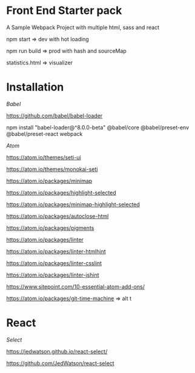 # Front End Starter pack

A Sample Webpack Project with multiple html, sass and react

npm start => dev with hot loading

npm run build => prod with hash and sourceMap

statistics.html => visualizer


# Installation

*Babel*

https://github.com/babel/babel-loader

npm install "babel-loader@^8.0.0-beta" @babel/core @babel/preset-env @babel/preset-react webpack


*Atom*

https://atom.io/themes/seti-ui

https://atom.io/themes/monokai-seti

https://atom.io/packages/minimap

https://atom.io/packages/highlight-selected

https://atom.io/packages/minimap-highlight-selected

https://atom.io/packages/autoclose-html

https://atom.io/packages/pigments

https://atom.io/packages/linter

https://atom.io/packages/linter-htmlhint

https://atom.io/packages/linter-csslint

https://atom.io/packages/linter-jshint

https://www.sitepoint.com/10-essential-atom-add-ons/

https://atom.io/packages/git-time-machine => alt t

# React

*Select*

https://jedwatson.github.io/react-select/

https://github.com/JedWatson/react-select
